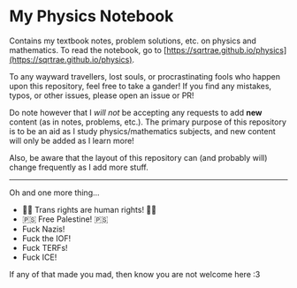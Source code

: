 # My Physics Notebook

Contains my textbook notes, problem solutions, etc. on physics and mathematics.
To read the notebook, go to [https://sqrtrae.github.io/physics](https://sqrtrae.github.io/physics).

To any wayward travellers, lost souls, or procrastinating fools who happen upon this repository, feel free to take a gander!
If you find any mistakes, typos, or other issues, please open an issue or PR!

Do note however that I _will not_ be accepting any requests to add **new** content (as in notes, problems, etc.).
The primary purpose of this repository is to be an aid as I study physics/mathematics subjects, and new content will only be added as I learn more!

Also, be aware that the layout of this repository can (and probably will) change frequently as I add more stuff.

---

Oh and one more thing...

- 🏳️‍⚧️ Trans rights are human rights! 🏳️‍⚧️
- 🇵🇸 Free Palestine! 🇵🇸
- Fuck Nazis!
- Fuck the IOF!
- Fuck TERFs!
- Fuck ICE!

If any of that made you mad, then know you are not welcome here :3
